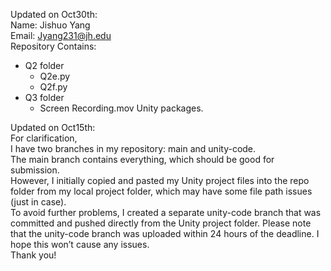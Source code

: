 Updated on Oct30th: <br>
Name: Jishuo Yang <br>
Email: Jyang231@jh.edu <br>
Repository Contains:
- Q2 folder
  - Q2e.py
  - Q2f.py
- Q3 folder
  - Screen Recording.mov
   Unity packages.



Updated on Oct15th:<br>
For clarification, <br>
I have two branches in my repository: main and unity-code. <br>
The main branch contains everything, which should be good for submission. <br>
However, I initially copied and pasted my Unity project files into the repo folder from my local project folder, which may have some file path issues (just in case).<br>
To avoid further problems, I created a separate unity-code branch that was committed and pushed directly from the Unity project folder. Please note that the unity-code branch was uploaded within 24 hours of the deadline. I hope this won’t cause any issues.<br>
Thank you!
